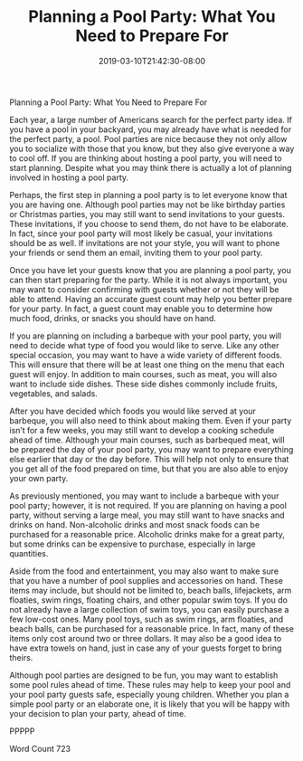 ﻿---
title: "Planning a Pool Party: What You Need to Prepare For"
date: 2019-03-10T21:42:30-08:00
description: "Backyard Activities Tips for Web Success"
featured_image: "/images/Backyard Activities.jpg"
tags: ["Backyard Activities"]
---

Planning a Pool Party: What You Need to Prepare For

Each year, a large number of Americans search for the perfect party idea.  If you have a pool in your backyard, you may already have what is needed for the perfect party, a pool. Pool parties are nice because they not only allow you to socialize with those that you know, but they also give everyone a way to cool off. If you are thinking about hosting a pool party, you will need to start planning. Despite what you may think there is actually a lot of planning involved in hosting a pool party.  

Perhaps, the first step in planning a pool party is to let everyone know that you are having one.  Although pool parties may not be like birthday parties or Christmas parties, you may still want to send invitations to your guests. These invitations, if you choose to send them, do not have to be elaborate.  In fact, since your pool party will most likely be casual, your invitations should be as well.  If invitations are not your style, you will want to phone your friends or send them an email, inviting them to your pool party.

Once you have let your guests know that you are planning a pool party, you can then start preparing for the party. While it is not always important, you may want to consider confirming with guests whether or not they will be able to attend.  Having an accurate guest count may help you better prepare for your party. In fact, a guest count may enable you to determine how much food, drinks, or snacks you should have on hand.  

If you are planning on including a barbeque with your pool party, you will need to decide what type of food you would like to serve.  Like any other special occasion, you may want to have a wide variety of different foods. This will ensure that there will be at least one thing on the menu that each guest will enjoy. In addition to main courses, such as meat, you will also want to include side dishes. These side dishes commonly include fruits, vegetables, and salads.

After you have decided which foods you would like served at your barbeque, you will also need to think about making them. Even if your party isn’t for a few weeks, you may still want to develop a cooking schedule ahead of time. Although your main courses, such as barbequed meat, will be prepared the day of your pool party, you may want to prepare everything else earlier that day or the day before. This will help not only to ensure that you get all of the food prepared on time, but that you are also able to enjoy your own party.

As previously mentioned, you may want to include a barbeque with your pool party; however, it is not required.  If you are planning on having a pool party, without serving a large meal, you may still want to have snacks and drinks on hand.  Non-alcoholic drinks and most snack foods can be purchased for a reasonable price. Alcoholic drinks make for a great party, but some drinks can be expensive to purchase, especially in large quantities.

Aside from the food and entertainment, you may also want to make sure that you have a number of pool supplies and accessories on hand.  These items may include, but should not be limited to, beach balls, lifejackets, arm floaties, swim rings, floating chairs, and other popular swim toys.  If you do not already have a large collection of swim toys, you can easily purchase a few low-cost ones.  Many pool toys, such as swim rings, arm floaties, and beach balls, can be purchased for a reasonable price.  In fact, many of these items only cost around two or three dollars. It may also be a good idea to have extra towels on hand, just in case any of your guests forget to bring theirs.

Although pool parties are designed to be fun, you may want to establish some pool rules ahead of time.  These rules may help to keep your pool and your pool party guests safe, especially young children. Whether you plan a simple pool party or an elaborate one, it is likely that you will be happy with your decision to plan your party, ahead of time.

PPPPP

Word Count 723


